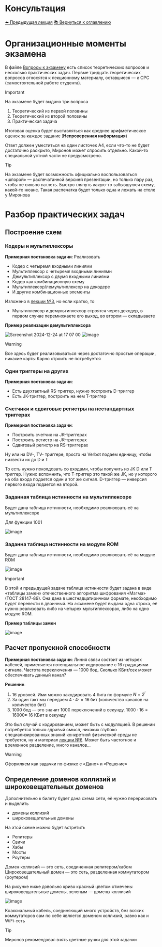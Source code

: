 # Консультация
[⬅️ Предыдущая лекция](../Lectures/lecture-6.md)
[📚 Вернуться к оглавлению](../README.md)


# Организационные моменты экзамена
В файле [Вопросы к экзамену](exam_tasks.md) есть список теоретических вопросов и несколько практических задач. Первые тридцать теоретических вопросов относятся к лекционному материалу, оставшиеся — к СРС (самостоятельной работе студента). 

> [!important]
> На экзамене будет выдано три вопроса
> 1. Теоретический из первой половины
> 2. Теоретический из второй половины
> 3. Практическая задача

Итоговая оценка будет выставляться как среднее арифметическое оценок за каждое задание (**Непроверенная информация**)

Ответ должен уместиться на один листочек А4, если что-то не будет достаточно раскрыто, Миронов может спросить отдельно. Какой-то специальной устной части не предусмотрено.

> [!tip]
> На экзамене будет возможность официально воспользоваться «шпорой» — распечатанной версией презентации, но только пару раз, чтобы не сильно наглеть.
> Быстро глянуть какую-то забывшуюся схему, какой-то нюанс.
> Такая распечатка будет только одна и лежать на столе у Миронова

# Разбор практических задач
## Построение схем
### Кодеры и мультиплексоры
**Примерная постановка задачи**: 
Реализовать
- Кодер с четыремя входными линиями
- Мультиплексор с четыремя входными линиями
- Демультиплексор с двумя входными линиями
- Кодер как комбинационную схему
- Мультиплексор/лемультиплексор на декодере
- И другие комбинационные элементы

Изложено в [лекции №3](../Lectures/lecture-3.md), но если кратко, то
- Мультиплексор и демультиплексор строятся через декодер, в первом случае перемножаете его выход, во втором — складываете

**Пример реализации демультиплексора**

![Screenshot 2024-12-24 at 17 07 00](https://github.com/user-attachments/assets/9d479c87-3f6e-41aa-b9f1-50ea83077555)
![image](https://github.com/user-attachments/assets/072ab724-349d-4cc3-bbb0-9d4aede99d3e)

> [!warning]
> Все здесь будет реализовываться через достаточно простые операции, никакие карты Карно строить не потребуется

### Одни триггеры на других
**Примерная постановка задачи**: 
- Есть двухтактный RS-триггер, нужно построить D-триггер
- Есть JK-триггер, построить на нем T-триггер

### Счетчики и сдвиговые регистры на нестандартных триггерах
**Примерная постановка задачи**: 
- Построить счетчик на JK-триггерах
- Построить регистр на JK-триггерах
- Сдвиговый регистр на RS-триггерах

Ну или на DV-, TV- триггере, просто на Verbot подаем единицу, чтобы низвести их до D и T

То есть нужно поколдовать со входами, чтобы получить из JK D или T триггер. Нужно вспомнить, что T-триггер это такой же JK, но у которого на оба входа подается один и тот же сигнал. D-триггер — инверсия первого входа подается на второй. 

### Заданная таблица истинности на мультиплексоре
Будет дана таблица истинности, необходимо реализовать её на мультиплексоре

Для функции 1001

![image](https://github.com/user-attachments/assets/dd495a39-bca9-424b-aa16-baf290812a07)


### Заданна таблица истинности на модуле ROM
Будет дана таблица истинности, необходимо реализовать её на модуле ROM

![image](https://github.com/user-attachments/assets/ba447b80-1217-45ac-8661-01f0ad546c1c)

>[!important]
>В этой и предыдущей задаче таблица истинности будет задана в виде «таблицы замен» отечественного алгоритма шифрования «Магма» (ГОСТ 28147-89). Она дана в шестнадцатиричном формате, необходимо будет перевести в двоичный. На экзамене будет выдана одна строка, её нужно реализовать либо на четырех мультиплексорах, либо на одно модуле ROM.
>
> **Пример таблицы замен**
>
>![image](https://github.com/user-attachments/assets/c13384c0-cc66-4263-870d-be3c91e583ff)


## Расчет пропускной способности
**Примерная постановка задачи**: 
Линия связи состоит из четырех кабелей, применяется потенциальное кодирование с 16 градациями сигнала. Частота переключения — 1000 бод. Сколько КБит/сек может обеспечивать данный канал?

**Решение**:
1) 16 уровней. Ими можно закодировать 4 бита по формуле $N = 2^{i}$
2) За один такт мы передаем $4 \cdot 4 \cdot = 16$ бит (количество каналов на количество бит)
3) 1000 бод — это значит 1000 переключений в секунду. $1000 \cdot 16 = 16000 \approx$  16 КБит в секунду

Это был случай с кодированием, может быть с модуляцией. В решении потребуется только здравый смысл, никаких глубоко специализированных знаний конкретной физической среды не требуется, ну и материал [лекции №6](../Lectures/lecture-6.md). Может быть частотное и временное разделение, много каналов…

>[!warning]
> Оформляем как задачки по физике с «Дано» и «Решение»

## Определение доменов коллизий и широковещательных доменов
Дополнительно к билету будет дана схема сети, её нужно перерисовать и выделить 
- домены коллизий
- широковещательные домены

На этой схеме можно будет встретить
- Репитеры
- Свичи
- Хабы
- Мосты
- Роутеры

Домен коллизий — это сеть, соединенная репитером/хабом
Широковещательный домен — это сеть, разделенная коммутатором (роутером)

На рисунке ниже довольно криво красный цветом отмечены широковещательные домены, зеленым — домены коллизий

![image](https://github.com/user-attachments/assets/a05d46e2-15cf-4ef9-928e-455e290dbf86)

Коаксиальный кабель, соединяющий много устройств, без всяких коммутаторов сам по себе является доменом коллизий, равно как и WiFi-сеть

>[!tip]
>Миронов рекомендовал взять цветные ручки для этой задачки
